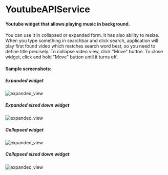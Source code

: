 # YoutubeAPIService
#### Youtube widget that allows playing music in background.
You can use it in collapsed or expanded form. It has also ability to resize.
When you type something in searchbar and click search, application will play first found video which matches search word best, so you need to define title precisely.
To collapse video view, click "Move" button.
To close widget, click and hold "Move" button until it turns off.

#### Sample screenshots:

##### Expanded widget
![expanded_view](https://github.com/Myshhu/YoutubeAPIService/blob/master/img/w3.png)

##### Expanded sized down widget
![expanded_view](https://github.com/Myshhu/YoutubeAPIService/blob/master/img/w1.png)

##### Collapsed widget
![expanded_view](https://github.com/Myshhu/YoutubeAPIService/blob/master/img/w2.png)

##### Collapsed sized down widget
![expanded_view](https://github.com/Myshhu/YoutubeAPIService/blob/master/img/w4.png)
